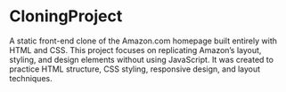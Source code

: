 # CloningProject
A static front-end clone of the Amazon.com homepage built entirely with HTML and CSS. This project focuses on replicating Amazon’s layout, styling, and design elements without using JavaScript. It was created to practice HTML structure, CSS styling, responsive design, and layout techniques.
